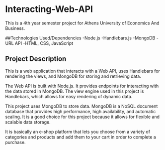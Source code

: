 # Interacting-Web-API

This is a 4th year semester project for Athens University of Economics And Business.

##Technologies Used/Dependencies
-Node.js
-Handlebars.js
-MongoDB
-URL API
-HTML, CSS, JavaScript

## Project Description
This is a web application that interacts with a Web API, uses Handlebars for rendering the views, and MongoDB for storing and retrieving data.

The Web API is built with Node.js. It provides endpoints for interacting with the data stored in MongoDB. The view engine used in this project is Handlebars, which allows for easy rendering of dynamic data.

This project uses MongoDB to store data. MongoDB is a NoSQL document database that provides high performance, high availability, and automatic scaling. It is a good choice for this project because it allows for flexible and scalable data storage.

It is basically an e-shop platform that lets you choose from a variety of categories and products and add them to your cart in order to complete a purchase.


